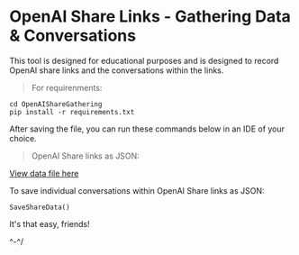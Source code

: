 # OpenAI Share Links - Gathering Data & Conversations

This tool is designed for educational purposes and is designed to record OpenAI share links and the conversations within the links.


> For requirenments:

```
cd OpenAIShareGathering
pip install -r requirements.txt
 ```

After saving the file, you can run these commands below in an IDE of your choice.

> OpenAI Share links as JSON:

[View data file here](OpenAIShareGathering/data/openai_share_data.json)

To save individual conversations within OpenAI Share links as JSON:

```
SaveShareData()
```


It's that easy, friends!

^-^/
